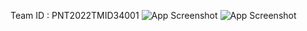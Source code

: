 Team ID : PNT2022TMID34001
![App Screenshot](https://rufina-bucket.s3.jp-tok.cloud-object-storage.appdomain.cloud/2022-10-29.png)
![App Screenshot](https://rufina-bucket.s3.jp-tok.cloud-object-storage.appdomain.cloud/2022-10-29%20(1).png)
